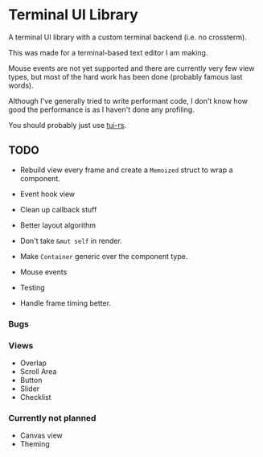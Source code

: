 # Terminal UI Library

A terminal UI library with a custom terminal backend (i.e. no crossterm).

This was made for a terminal-based text editor I am making.

Mouse events are not yet supported and there are currently very few view types, but most of the hard work has been done (probably famous last words).

Although I've generally tried to write performant code, I don't know how good the performance is as I haven't done any profiling.

You should probably just use [tui-rs](https://github.com/fdehau/tui-rs).

## TODO

- Rebuild view every frame and create a `Memoized` struct to wrap a component.
- Event hook view
- Clean up callback stuff
- Better layout algorithm

- Don't take `&mut self` in render.
- Make `Container` generic over the component type.

- Mouse events
- Testing
- Handle frame timing better.

### Bugs

### Views

- Overlap
- Scroll Area
- Button
- Slider
- Checklist

### Currently not planned

- Canvas view
- Theming
